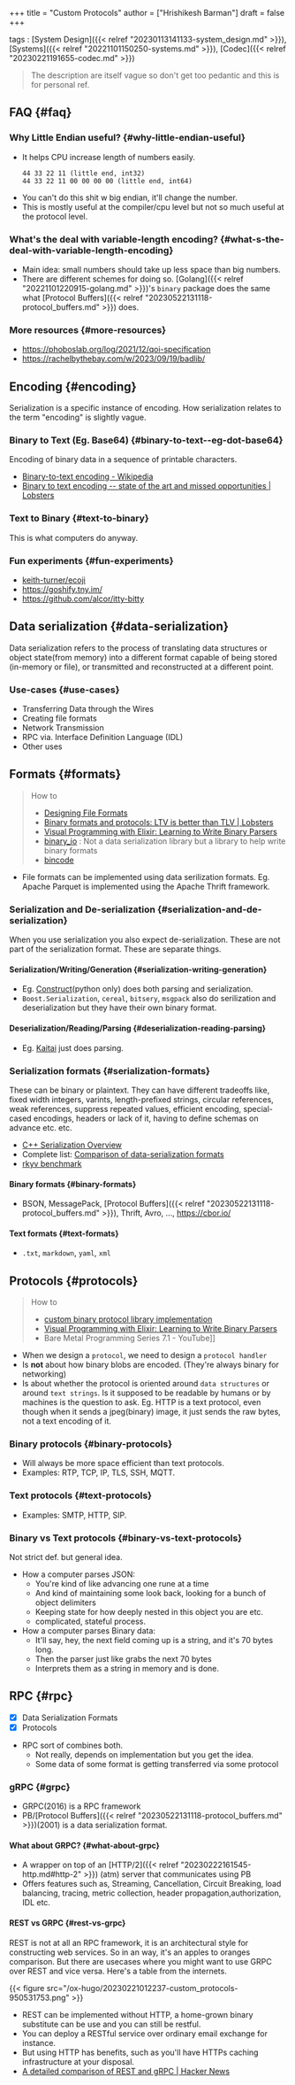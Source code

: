 +++
title = "Custom Protocols"
author = ["Hrishikesh Barman"]
draft = false
+++

tags
: [System Design]({{< relref "20230113141133-system_design.md" >}}), [Systems]({{< relref "20221101150250-systems.md" >}}), [Codec]({{< relref "20230221191655-codec.md" >}})

> The description are itself vague so don't get too pedantic and this is for personal ref.


## FAQ {#faq}


### Why Little Endian useful? {#why-little-endian-useful}

-   It helps CPU increase length of numbers easily.
    ```text
    44 33 22 11 (little end, int32)
    44 33 22 11 00 00 00 00 (little end, int64)
    ```
-   You can't do this shit w big endian, it'll change the number.
-   This is mostly useful at the compiler/cpu level but not so much useful at the protocol level.


### What's the deal with variable-length encoding? {#what-s-the-deal-with-variable-length-encoding}

-   Main idea: small numbers should take up less space than big numbers.
-   There are different schemes for doing so. [Golang]({{< relref "20221101220915-golang.md" >}})'s `binary` package does the same what [Protocol Buffers]({{< relref "20230522131118-protocol_buffers.md" >}}) does.


### More resources {#more-resources}

-   <https://phoboslab.org/log/2021/12/qoi-specification>
-   <https://rachelbythebay.com/w/2023/09/19/badlib/>


## Encoding {#encoding}

Serialization is a specific instance of encoding. How serialization relates to the term "encoding" is slightly vague.


### Binary to Text (Eg. Base64) {#binary-to-text--eg-dot-base64}

Encoding of binary data in a sequence of printable characters.

-   [Binary-to-text encoding - Wikipedia](https://en.wikipedia.org/wiki/Binary-to-text_encoding)
-   [Binary to text encoding -- state of the art and missed opportunities | Lobsters](https://lobste.rs/s/swkp6b/binary_text_encoding_state_art_missed)


### Text to Binary {#text-to-binary}

This is what computers do anyway.


### Fun experiments {#fun-experiments}

-   [keith-turner/ecoji](https://github.com/keith-turner/ecoji)
-   <https://goshify.tny.im/>
-   <https://github.com/alcor/itty-bitty>


## Data serialization {#data-serialization}

Data serialization refers to the process of translating data structures or object state(from memory) into a different format capable of being stored (in-memory or file), or transmitted and reconstructed at a different point.


### Use-cases {#use-cases}

-   Transferring Data through the Wires
-   Creating file formats
-   Network Transmission
-   RPC via. Interface Definition Language (IDL)
-   Other uses


## Formats {#formats}

<div class="warning small-text">

> How to
>
> -   [Designing File Formats](https://www.fadden.com/tech/file-formats.html)
> -   [Binary formats and protocols: LTV is better than TLV | Lobsters](https://lobste.rs/s/lfbey9/binary_formats_protocols_ltv_is_better)
> -   [Visual Programming with Elixir: Learning to Write Binary Parsers](https://hansonkd.medium.com/building-beautiful-binary-parsers-in-elixir-1bd7f865bf17)
> -   [binary_io](https://ryan-rsm-mckenzie.github.io/binary_io/) : Not a data serialization library but a library to help write binary formats
> -   [bincode](https://github.com/bincode-org/bincode)
</div>

-   File formats can be implemented using data serilization formats. Eg. Apache Parquet is implemented using the Apache Thrift framework.


### Serialization and De-serialization {#serialization-and-de-serialization}

When you use serialization you also expect de-serialization. These are not part of the serialization format. These are separate things.


#### Serialization/Writing/Generation {#serialization-writing-generation}

-   Eg. [Construct](https://construct.readthedocs.io/en/latest/)(python only) does both parsing and serialization.
-   `Boost.Serialization`, `cereal`, `bitsery`, `msgpack` also do serilization and deserialization but they have their own binary format.


#### Deserialization/Reading/Parsing {#deserialization-reading-parsing}

-   Eg. [Kaitai](https://doc.kaitai.io/faq.html#writing) just does parsing.


### Serialization formats {#serialization-formats}

These can be binary or plaintext. They can have different tradeoffs like, fixed width integers, varints, length-prefixed strings, circular references, weak references, suppress repeated values, efficient encoding, special-cased encodings, headers or lack of it, having to define schemas on advance etc. etc.

-   [C++ Serialization Overview](https://isocpp.org/wiki/faq/serialization#serialize-overview)
-   Complete list: [Comparison of data-serialization formats](https://en.wikipedia.org/wiki/Comparison_of_data-serialization_formats)
-   [rkyv benchmark](https://david.kolo.ski/blog/rkyv-is-faster-than/)


#### Binary formats {#binary-formats}

-   BSON, MessagePack, [Protocol Buffers]({{< relref "20230522131118-protocol_buffers.md" >}}), Thrift, Avro, ..., <https://cbor.io/>


#### Text formats {#text-formats}

-   `.txt`, `markdown`, `yaml`, `xml`


## Protocols {#protocols}

<div class="warning small-text">

> How to
>
> -   [custom binary protocol library implementation](http://www.andrescottwilson.com/yet-another-custom-binary-protocol-library-implementation/)
> -   [Visual Programming with Elixir: Learning to Write Binary Parsers](https://hansonkd.medium.com/building-beautiful-binary-parsers-in-elixir-1bd7f865bf17)
> -   Bare Metal Programming Series 7.1 - YouTube]]
</div>

-   When we design a `protocol`, we need to design a `protocol handler`
-   Is **not** about how binary blobs are encoded. (They're always binary for networking)
-   Is about whether the protocol is oriented around `data structures` or around `text strings`. Is it supposed to be readable by humans or by machines is the question to ask. Eg. HTTP is a text protocol, even though when it sends a jpeg(binary) image, it just sends the raw bytes, not a text encoding of it.


### Binary protocols {#binary-protocols}

-   Will always be more space efficient than text protocols.
-   Examples: RTP, TCP, IP, TLS, SSH, MQTT.


### Text protocols {#text-protocols}

-   Examples: SMTP, HTTP, SIP.


### Binary vs Text protocols {#binary-vs-text-protocols}

Not strict def. but general idea.

-   How a computer parses JSON:
    -   You're kind of like advancing one rune at a time
    -   And kind of maintaining some look back, looking for a bunch of object delimiters
    -   Keeping state for how deeply nested in this object you are etc.
    -   complicated, stateful process.
-   How a computer parses Binary data:
    -   It'll say, hey, the next field coming up is a string, and it's 70 bytes long.
    -   Then the parser just like grabs the next 70 bytes
    -   Interprets them as a string in memory and is done.


## RPC {#rpc}

-   [X] Data Serialization Formats
-   [X] Protocols
-   RPC sort of combines both.
    -   Not really, depends on implementation but you get the idea.
    -   Some data of some format is getting transferred via some protocol


### gRPC {#grpc}

-   GRPC(2016) is a RPC framework
-   PB/[Protocol Buffers]({{< relref "20230522131118-protocol_buffers.md" >}})(2001) is a data serialization format.


#### What about GRPC? {#what-about-grpc}

-   A wrapper on top of an [HTTP/2]({{< relref "20230222161545-http.md#http-2" >}}) (atm) server that communicates using PB
-   Offers features such as, Streaming, Cancellation, Circuit Breaking, load balancing, tracing, metric collection, header propagation,authorization, IDL etc.


#### REST vs GRPC {#rest-vs-grpc}

REST is not at all an RPC framework, it is an architectural style for constructing web services. So in an way, it's an apples to oranges comparison. But there are usecases where you might want to use GRPC over REST and vice versa. Here's a table from the internets.

{{< figure src="/ox-hugo/20230221012237-custom_protocols-950531753.png" >}}

-   REST can be implemented without HTTP, a home-grown binary substitute can be use and you can still be restful.
-   You can deploy a RESTful service over ordinary email exchange for instance.
-   But using HTTP has benefits, such as you'll have HTTPs caching infrastructure at your disposal.
-   [A detailed comparison of REST and gRPC | Hacker News](https://news.ycombinator.com/item?id=35711196)
